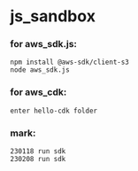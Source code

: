 # js_sandbox


### for aws_sdk.js:
```
npm install @aws-sdk/client-s3
node aws_sdk.js
```

### for aws_cdk:
```
enter hello-cdk folder
```

### mark:
```
230118 run sdk
230208 run sdk
```
